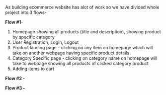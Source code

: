 As building ecommerce website has alot of work so we have divided 
whole project into 3 flows-

**Flow #1-**
1. Homepage showing all products (title and description), showing product by specific category
2. User Registration, Login, Logout
3. Product landing page - clicking on any item on homepage which will take on another webpage having specific product details
4. Category Specific page - clicking on category name on homepage will take to webpage showing all products of clicked category product 
5. Adding items to cart    
 
**Flow #2 -**

**Flow #3 -**